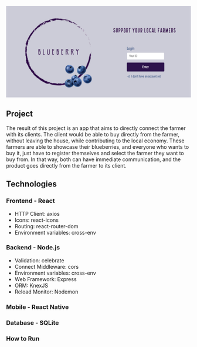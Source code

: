 ![screenshot](https://github.com/saracorreia07/BlueberryBiz/blob/master/screenshot.png)

## Project
The result of this project is an app that aims to directly connect the farmer with its clients. The client would be able to buy directly from the farmer, without leaving the house, while contributing to the local economy. These farmers are able to showcase their blueberries, and everyone who wants to buy it, just have to register themselves and select the farmer they want to buy from. In that way, both can have immediate communication, and the product goes directly from the farmer to its client.

## Technologies
### Frontend - React

<ul>
  <li>HTTP Client: axios</li>
  <li>Icons: react-icons</li>
  <li>Routing: react-router-dom</li>
  <li>Environment variables: cross-env</li>
</ul>

### Backend - Node.js

<ul>
  <li>Validation: celebrate</li>
  <li>Connect Middleware: cors</li>
  <li>Environment variables: cross-env</li>
  <li>Web Framework: Express</li>
  <li>ORM: KnexJS</li>
  <li>Reload Monitor: Nodemon</li>
  </ul>
  
### Mobile - React Native
### Database - SQLite
### How to Run

